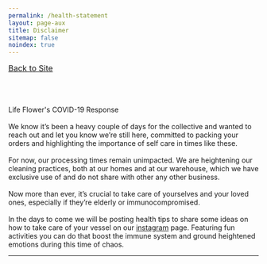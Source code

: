```yaml
---
permalink: /health-statement
layout: page-aux
title: Disclaimer
sitemap: false
noindex: true
---
```



<div class="disclaimer__body">

<a href="../" style="font-size:16px;">Back to Site</a>
  <div class="text-dark">
  <br><br><br>
  Life Flower's COVID-19 Response
  <br><br>
  We know it’s been a heavy couple of days for the collective and wanted to reach out and let you know we’re still here, committed to packing your orders and highlighting the importance of self care in times like these. 
  <br><br>
  For now, our processing times remain unimpacted. We are heightening our cleaning practices, both at our homes and at our warehouse, which we have exclusive use of and do not share with other any other business. 
  ⁣<br><br>
  Now more than ever, it’s crucial to take care of yourselves and your loved ones, especially if they’re elderly or immunocompromised. ⁣
  ⁣<br><br>
  In the days to come we will be posting health tips to share some ideas on how to take care of your vessel on our <a href="https://instagram.com/lifeflowercare/">instagram</a> page. Featuring fun activities you can do that boost the immune system and ground heightened emotions during this time of chaos. 
  </div>

</div>

---